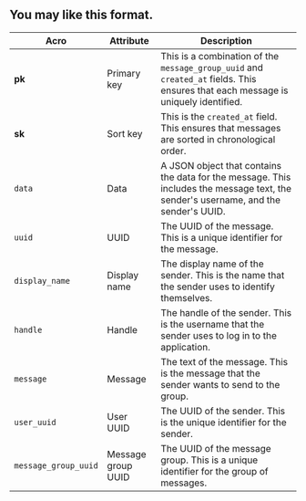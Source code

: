 
## You may like this format.

| Acro | Attribute | Description |
|---|---|---|
| **pk** | Primary key | This is a combination of the `message_group_uuid` and `created_at` fields. This ensures that each message is uniquely identified. |
| **sk** | Sort key | This is the `created_at` field. This ensures that messages are sorted in chronological order. |
| `data` | Data | A JSON object that contains the data for the message. This includes the message text, the sender's username, and the sender's UUID. |
| `uuid` | UUID | The UUID of the message. This is a unique identifier for the message. |
| `display_name` | Display name | The display name of the sender. This is the name that the sender uses to identify themselves. |
| `handle` | Handle | The handle of the sender. This is the username that the sender uses to log in to the application. |
| `message` | Message | The text of the message. This is the message that the sender wants to send to the group. |
| `user_uuid` | User UUID | The UUID of the sender. This is the unique identifier for the sender. |
| `message_group_uuid` | Message group UUID | The UUID of the message group. This is a unique identifier for the group of messages. |